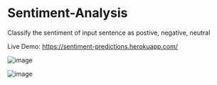 # Sentiment-Analysis

Classify the sentiment of input sentence as postive, negative, neutral

Live Demo: https://sentiment-predictions.herokuapp.com/

![image](https://user-images.githubusercontent.com/67475451/128623211-61ef4199-390e-4486-80fd-9114967c142b.png)

![image](https://user-images.githubusercontent.com/67475451/128623214-da1f2252-89e0-48dc-a3ed-aaf4d7a10090.png)
